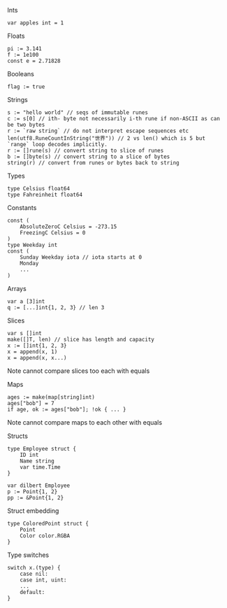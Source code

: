 Ints
```
var apples int = 1
```

Floats
```
pi := 3.141
f := 1e100
const e = 2.71828
```

Booleans
```
flag := true
```

Strings
```
s := "hello world" // seqs of immutable runes
c := s[0] // ith- byte not necessarily i-th rune if non-ASCII as can be two bytes
r := `raw string` // do not interpret escape sequences etc
len(utf8.RuneCountInString("世界")) // 2 vs len() which is 5 but `range` loop decodes implicitly.
r := []rune(s) // convert string to slice of runes
b := []byte(s) // convert string to a slice of bytes
string(r) // convert from runes or bytes back to string
```

Types
```
type Celsius float64
type Fahreinheit float64
```

Constants
```
const (
    AbsoluteZeroC Celsius = -273.15
    FreezingC Celsius = 0
)
type Weekday int
const (
    Sunday Weekday iota // iota starts at 0
    Monday 
    ...
)
```

Arrays
```
var a [3]int
q := [...]int{1, 2, 3} // len 3
```

Slices
```
var s []int
make([]T, len) // slice has length and capacity
x := []int{1, 2, 3}
x = append(x, 1)
x = append(x, x...)
```
Note cannot compare slices too each with equals

Maps
```
ages := make(map[string]int)
ages["bob"] = 7
if age, ok := ages["bob"]; !ok { ... }
```
Note cannot compare maps to each other with equals

Structs
```
type Employee struct {
    ID int
    Name string
    var time.Time
}

var dilbert Employee
p := Point{1, 2}
pp := &Point{1, 2}
```
Struct embedding
```
type ColoredPoint struct {
    Point
    Color color.RGBA
}
```
Type switches
```
switch x.(type) {
    case nil:
    case int, uint:
    ...
    default:
}
```